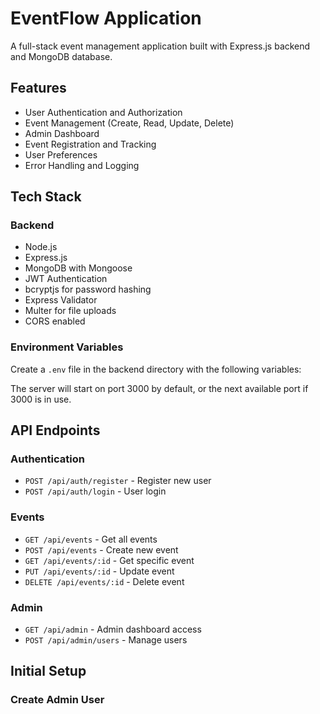 # EventFlow Application

A full-stack event management application built with Express.js backend and MongoDB database.

## Features

- User Authentication and Authorization
- Event Management (Create, Read, Update, Delete)
- Admin Dashboard
- Event Registration and Tracking
- User Preferences
- Error Handling and Logging

## Tech Stack

### Backend
- Node.js
- Express.js
- MongoDB with Mongoose
- JWT Authentication
- bcryptjs for password hashing
- Express Validator
- Multer for file uploads
- CORS enabled

### Environment Variables

Create a `.env` file in the backend directory with the following variables: 


The server will start on port 3000 by default, or the next available port if 3000 is in use.

## API Endpoints

### Authentication
- `POST /api/auth/register` - Register new user
- `POST /api/auth/login` - User login

### Events
- `GET /api/events` - Get all events
- `POST /api/events` - Create new event
- `GET /api/events/:id` - Get specific event
- `PUT /api/events/:id` - Update event
- `DELETE /api/events/:id` - Delete event

### Admin
- `GET /api/admin` - Admin dashboard access
- `POST /api/admin/users` - Manage users

## Initial Setup

### Create Admin User